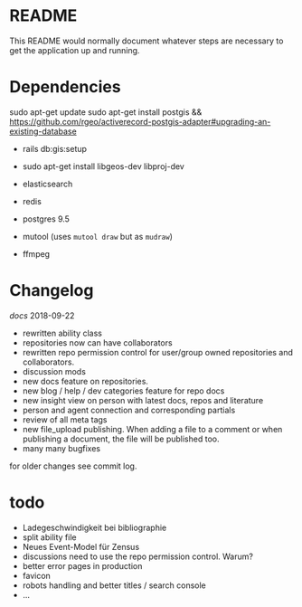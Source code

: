 # README

This README would normally document whatever steps are necessary to get the
application up and running.

# Dependencies
sudo apt-get update
sudo apt-get install postgis
&& https://github.com/rgeo/activerecord-postgis-adapter#upgrading-an-existing-database
* rails db:gis:setup
* sudo apt-get install libgeos-dev libproj-dev

* elasticsearch
* redis
* postgres 9.5
* mutool (uses `mutool draw` but as `mudraw`)
* ffmpeg


# Changelog
*docs* 2018-09-22
* rewritten ability class
* repositories now can have collaborators
* rewritten repo permission control for user/group owned repositories and collaborators.
* discussion mods 
* new docs feature on repositories.
* new blog / help / dev categories feature for repo docs
* new insight view on person with latest docs, repos and literature
* person and agent connection and corresponding partials
* review of all meta tags
* new file_upload publishing. When adding a file to a comment or when publishing a document, the file will be published too.
* many many bugfixes

for older changes see commit log.


# todo
* Ladegeschwindigkeit bei bibliographie
* split ability file
* Neues Event-Model für Zensus
* discussions need to use the repo permission control. Warum?
* better error pages in production
* favicon
* robots handling and better titles / search console
* ...